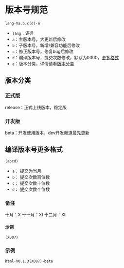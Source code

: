 # 版本号规范
`lang-Va.b.c(d)-e`</br>
- `lang`：语言</br>
- `a`：主版本号，大更新后修改</br>
- `b`：子版本号，新增/兼容功能后修改</br>
- `c`：修正版本号，修复bug后修改</br>
- `d`：编译版本号，提交次数修改，默认为0000，[更多格式](dev/vers.md?id=编译版本号更多格式)</br>
- `e`：版本分类，详情请看[版本分类](dev/vers.md?id=版本分类)</br>

## 版本分类

### 正式版
release：正式上线版本，稳定版

### 开发版
beta：开发使用版本，dev开发频道最先更新

## 编译版本号更多格式
`(abcd)`</br>
- `a`： 提交为当月</br>
- `b`： 提交次数百位数</br>
- `c`： 提交次数十位数</br>
- `d`： 提交次数个位数</br>

### 备注
十月：Ⅹ
十一月：Ⅺ
十二月：Ⅻ

#### 示例
`(X007)`

### 示例
`html-V0.1.3(X007)-beta`